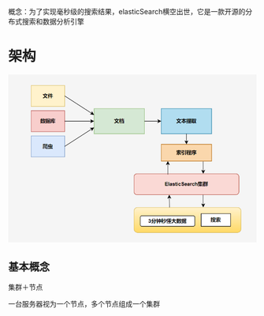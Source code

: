 概念：为了实现毫秒级的搜索结果，elasticSearch横空出世，它是一款开源的分布式搜索和数据分析引擎


# 架构

![elastic1](assets/elasticsearch_structure.png)


## 基本概念

集群＋节点

一台服务器视为一个节点，多个节点组成一个集群
